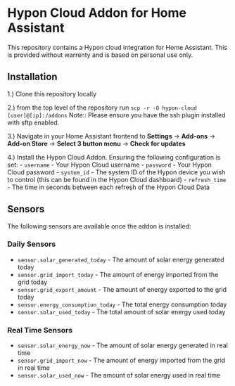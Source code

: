 # Hypon Cloud Addon for Home Assistant

This repository contains a Hypon cloud integration for Home Assistant.  This is provided without warrenty and is based on personal use only.

## Installation
1.) Clone this repository locally

2.) from the top level of the repository run `scp -r -O hypon-cloud [user]@[ip]:/addons`
    Note:: Please ensure you have the ssh plugin installed with sftp enabled.

3.) Navigate in your Home Assistant frontend to **Settings** -> **Add-ons** -> **Add-on Store** -> **Select 3 button menu** -> **Check for updates** 

4.) Install the Hypon Cloud Addon. Ensuring the following configuration is set:
    - `username` - Your Hypon Cloud username
    - `password` - Your Hypon Cloud password
    - `system_id` - The system ID of the Hypon device you wish to control (this can be found in the Hypon Cloud dashboard)
    - `refresh_time` - The time in seconds between each refresh of the Hypon Cloud Data

## Sensors 
The following sensors are available once the addon is installed:

### Daily Sensors
- `sensor.solar_generated_today` - The amount of solar energy generated today
- `sensor.grid_import_today` - The amount of energy imported from the grid today
- `sensor.grid_export_amount` - The amount of energy exported to the grid today
- `sensor.energy_consumption_today` - The total energy consumption today
- `sensor.solar_used_today` - The total amount of solar energy used today

### Real Time Sensors
- `sensor.solar_energy_now` - The amount of solar energy generated in real time
- `sensor.grid_import_now` - The amount of energy imported from the grid in real time
- `sensor.solar_used_now` - The amount of solar energy used in real time
